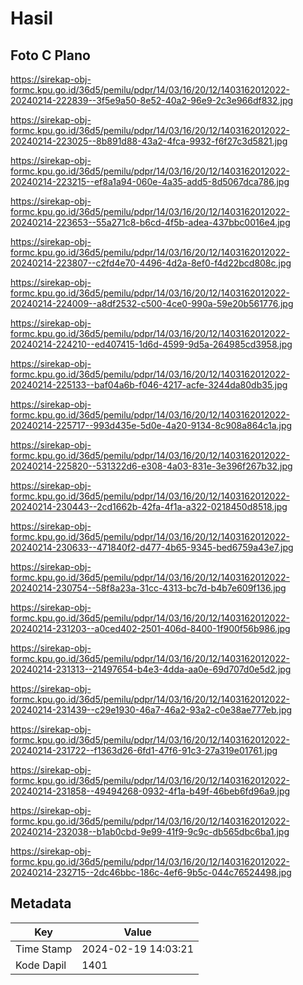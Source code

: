 # Hasil

## Foto C Plano

https://sirekap-obj-formc.kpu.go.id/36d5/pemilu/pdpr/14/03/16/20/12/1403162012022-20240214-222839--3f5e9a50-8e52-40a2-96e9-2c3e966df832.jpg

https://sirekap-obj-formc.kpu.go.id/36d5/pemilu/pdpr/14/03/16/20/12/1403162012022-20240214-223025--8b891d88-43a2-4fca-9932-f6f27c3d5821.jpg

https://sirekap-obj-formc.kpu.go.id/36d5/pemilu/pdpr/14/03/16/20/12/1403162012022-20240214-223215--ef8a1a94-060e-4a35-add5-8d5067dca786.jpg

https://sirekap-obj-formc.kpu.go.id/36d5/pemilu/pdpr/14/03/16/20/12/1403162012022-20240214-223653--55a271c8-b6cd-4f5b-adea-437bbc0016e4.jpg

https://sirekap-obj-formc.kpu.go.id/36d5/pemilu/pdpr/14/03/16/20/12/1403162012022-20240214-223807--c2fd4e70-4496-4d2a-8ef0-f4d22bcd808c.jpg

https://sirekap-obj-formc.kpu.go.id/36d5/pemilu/pdpr/14/03/16/20/12/1403162012022-20240214-224009--a8df2532-c500-4ce0-990a-59e20b561776.jpg

https://sirekap-obj-formc.kpu.go.id/36d5/pemilu/pdpr/14/03/16/20/12/1403162012022-20240214-224210--ed407415-1d6d-4599-9d5a-264985cd3958.jpg

https://sirekap-obj-formc.kpu.go.id/36d5/pemilu/pdpr/14/03/16/20/12/1403162012022-20240214-225133--baf04a6b-f046-4217-acfe-3244da80db35.jpg

https://sirekap-obj-formc.kpu.go.id/36d5/pemilu/pdpr/14/03/16/20/12/1403162012022-20240214-225717--993d435e-5d0e-4a20-9134-8c908a864c1a.jpg

https://sirekap-obj-formc.kpu.go.id/36d5/pemilu/pdpr/14/03/16/20/12/1403162012022-20240214-225820--531322d6-e308-4a03-831e-3e396f267b32.jpg

https://sirekap-obj-formc.kpu.go.id/36d5/pemilu/pdpr/14/03/16/20/12/1403162012022-20240214-230443--2cd1662b-42fa-4f1a-a322-0218450d8518.jpg

https://sirekap-obj-formc.kpu.go.id/36d5/pemilu/pdpr/14/03/16/20/12/1403162012022-20240214-230633--471840f2-d477-4b65-9345-bed6759a43e7.jpg

https://sirekap-obj-formc.kpu.go.id/36d5/pemilu/pdpr/14/03/16/20/12/1403162012022-20240214-230754--58f8a23a-31cc-4313-bc7d-b4b7e609f136.jpg

https://sirekap-obj-formc.kpu.go.id/36d5/pemilu/pdpr/14/03/16/20/12/1403162012022-20240214-231203--a0ced402-2501-406d-8400-1f900f56b986.jpg

https://sirekap-obj-formc.kpu.go.id/36d5/pemilu/pdpr/14/03/16/20/12/1403162012022-20240214-231313--21497654-b4e3-4dda-aa0e-69d707d0e5d2.jpg

https://sirekap-obj-formc.kpu.go.id/36d5/pemilu/pdpr/14/03/16/20/12/1403162012022-20240214-231439--c29e1930-46a7-46a2-93a2-c0e38ae777eb.jpg

https://sirekap-obj-formc.kpu.go.id/36d5/pemilu/pdpr/14/03/16/20/12/1403162012022-20240214-231722--f1363d26-6fd1-47f6-91c3-27a319e01761.jpg

https://sirekap-obj-formc.kpu.go.id/36d5/pemilu/pdpr/14/03/16/20/12/1403162012022-20240214-231858--49494268-0932-4f1a-b49f-46beb6fd96a9.jpg

https://sirekap-obj-formc.kpu.go.id/36d5/pemilu/pdpr/14/03/16/20/12/1403162012022-20240214-232038--b1ab0cbd-9e99-41f9-9c9c-db565dbc6ba1.jpg

https://sirekap-obj-formc.kpu.go.id/36d5/pemilu/pdpr/14/03/16/20/12/1403162012022-20240214-232715--2dc46bbc-186c-4ef6-9b5c-044c76524498.jpg


## Metadata

| Key        | Value               |
| ---------- | ------------------- |
| Time Stamp | 2024-02-19 14:03:21 |
| Kode Dapil | 1401                |



